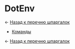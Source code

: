 # DotEnv

← [Назад к перечню шпаргалок][back]

- [Команды](cli.md)

← [Назад к перечню шпаргалок][back]

[back]: <../.> "Назад к перечню шпаргалок"